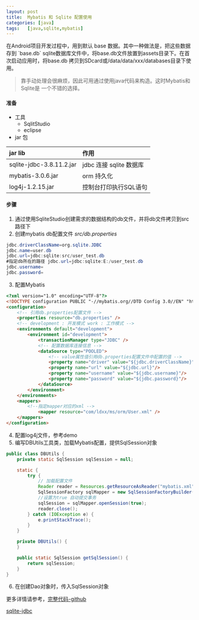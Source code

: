 ```yaml
---
layout: post
title:  Mybatis 和 Sqlite 配置使用
categories: [java]
tags:	[java,sqlite,mybatis]
---
```

<p> 在Android项目开发过程中，用到默认 base 数据。其中一种做法是，把这些数据存到 `base.db`  sqlite数据库文件中，将base.db文件放置到assets目录下。在首次启动应用时，将base.db 拷贝到SDcard或/data/data/xxx/databases目录下使用。
</p>

>靠手动处理会很麻烦，因此可用通过使用java代码来构造。这时Mybatis和Sqlite是
>一个不错的选择。

#### 准备
*	工具
	-	SqlitStudio 
	-	eclipse
* 	 jar 包

|jar lib                   |作用                    |
|:------------             |:-------------          |
|sqlite-jdbc-3.8.11.2.jar  | jdbc 连接 sqlite 数据库|
|mybatis-3.0.6.jar         | orm 持久化             |
|log4j-1.2.15.jar          | 控制台打印执行SQL语句  |

#### 步骤
1. 通过使用SqliteStudio创建需求的数据结构的db文件，并将db文件拷贝到src路径下
2. 创建mybatis db配置文件
*src/db.properties*

```java
jdbc.driverClassName=org.sqlite.JDBC
jdbc.name=user.db
jdbc.url=jdbc:sqlite:src/user_test.db 
#指定db所在的路径 jdbc.url=jdbc:sqlite:E:/user_test.db
jdbc.username=
jdbc.password=
```
3.	配置Mybatis
```html
<?xml version="1.0" encoding="UTF-8"?>
<!DOCTYPE configuration PUBLIC "-//mybatis.org//DTD Config 3.0//EN" "http://mybatis.org/dtd/mybatis-3-config.dtd">
<configuration>
	<!-- 引用db.properties配置文件 -->
	<properties resource="db.properties" />
	<!-- development : 开发模式 work : 工作模式 -->
	<environments default="development">
		<environment id="development">
			<transactionManager type="JDBC" />
			<!-- 配置数据库连接信息 -->
			<dataSource type="POOLED">
				<!-- value属性值引用db.properties配置文件中配置的值 -->
				<property name="driver" value="${jdbc.driverClassName}"/>
				<property name="url" value="${jdbc.url}"/>
				<property name="username" value="${jdbc.username}"/>
				<property name="password" value="${jdbc.password}"/>
			</dataSource>
		</environment>
	</environments>
	<mappers>
 		<!--指定mapper对应的xml -->   
    		<mapper resource="com/ldxx/ms/orm/User.xml" />  
	</mappers>
</configuration>
```
4.	配置log4j文件，参考demo
5.	编写DBUtils工具类，加载Mybatis配置，提供SqlSession对象
```java
public class DBUtils {
	private static SqlSession sqlSession = null;

	static {
		try {
			// 加载配置文件
			Reader reader = Resources.getResourceAsReader("mybatis.xml");
			SqlSessionFactory sqlMapper = new SqlSessionFactoryBuilder().build(reader);
			//设置为true 自动提交事务
			sqlSession = sqlMapper.openSession(true);
			reader.close();
		} catch (IOException e) {
			e.printStackTrace();
		}
	}

	private DBUtils() {
	}

	public static SqlSession getSqlSession() {
		return sqlSession;
	}
}
```
6. 在创建Dao对象时，传入SqlSession对象

更多详情请参考，[完整代码-github](https://github.com/liaodongxiaoxiao/MybatisSqlite)

[sqlite-jdbc](https://github.com/xerial/sqlite-jdbc)

